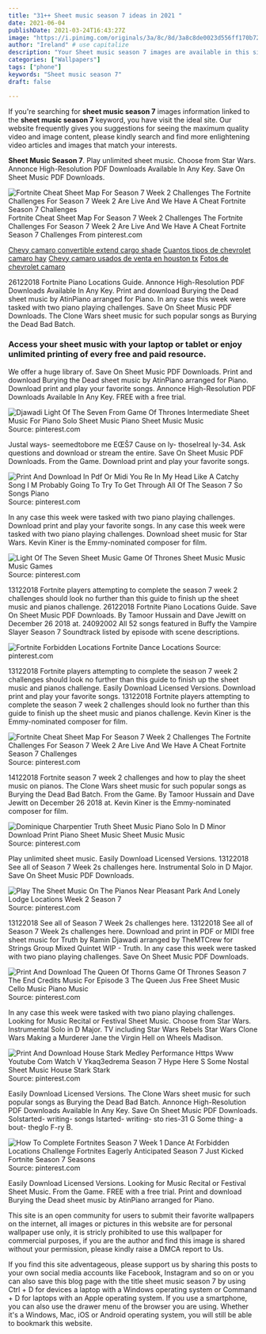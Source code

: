 ```yaml
---
title: "31++ Sheet music season 7 ideas in 2021 "
date: 2021-06-04
publishDate: 2021-03-24T16:43:27Z
image: "https://i.pinimg.com/originals/3a/8c/8d/3a8c8de0023d556ff170b728cc9b60eb.jpg"
author: "Ireland" # use capitalize
description: "Your Sheet music season 7 images are available in this site. Sheet music season 7 are a topic that is being searched for and liked by netizens today. You can Download the Sheet music season 7 files here. Find and Download all royalty-free vectors."
categories: ["Wallpapers"]
tags: ["phone"]
keywords: "Sheet music season 7"
draft: false

---
```


If you're searching for **sheet music season 7** images information linked to the **sheet music season 7** keyword, you have visit the ideal  site.  Our website frequently  gives you  suggestions  for seeing  the maximum  quality video and image  content, please kindly search and find more enlightening video articles and images  that match your interests.

**Sheet Music Season 7**. Play unlimited sheet music. Choose from Star Wars. Annonce High-Resolution PDF Downloads Available In Any Key. Save On Sheet Music PDF Downloads.

![Fortnite Cheat Sheet Map For Season 7 Week 2 Challenges The Fortnite Challenges For Season 7 Week 2 Are Live And We Have A Cheat Fortnite Season 7 Challenges](https://i.pinimg.com/originals/3f/64/c4/3f64c4f8b488de491bbffef7afbdb62e.jpg "Fortnite Cheat Sheet Map For Season 7 Week 2 Challenges The Fortnite Challenges For Season 7 Week 2 Are Live And We Have A Cheat Fortnite Season 7 Challenges")
Fortnite Cheat Sheet Map For Season 7 Week 2 Challenges The Fortnite Challenges For Season 7 Week 2 Are Live And We Have A Cheat Fortnite Season 7 Challenges From pinterest.com

[Chevy camaro convertible extend cargo shade](/chevy-camaro-convertible-extend-cargo-shade/)
[Cuantos tipos de chevrolet camaro hay](/cuantos-tipos-de-chevrolet-camaro-hay/)
[Chevy camaro usados de venta en houston tx](/chevy-camaro-usados-de-venta-en-houston-tx/)
[Fotos de chevrolet camaro](/fotos-de-chevrolet-camaro/)

26122018 Fortnite Piano Locations Guide. Annonce High-Resolution PDF Downloads Available In Any Key. Print and download Burying the Dead sheet music by AtinPiano arranged for Piano. In any case this week were tasked with two piano playing challenges. Save On Sheet Music PDF Downloads. The Clone Wars sheet music for such popular songs as Burying the Dead Bad Batch.

### Access your sheet music with your laptop or tablet or enjoy unlimited printing of every free and paid resource.

We offer a huge library of. Save On Sheet Music PDF Downloads. Print and download Burying the Dead sheet music by AtinPiano arranged for Piano. Download print and play your favorite songs. Annonce High-Resolution PDF Downloads Available In Any Key. FREE with a free trial.


![Djawadi Light Of The Seven From Game Of Thrones Intermediate Sheet Music For Piano Solo Sheet Music Piano Sheet Music Music](https://i.pinimg.com/originals/e4/33/35/e433355c0d441408c0aaa15376ff41e2.png "Djawadi Light Of The Seven From Game Of Thrones Intermediate Sheet Music For Piano Solo Sheet Music Piano Sheet Music Music")
Source: pinterest.com

Justal ways- seemedtobore me EŒŠ7 Cause on ly- thoseIreal ly-34. Ask questions and download or stream the entire. Save On Sheet Music PDF Downloads. From the Game. Download print and play your favorite songs.

![Print And Download In Pdf Or Midi You Re In My Head Like A Catchy Song I M Probably Going To Try To Get Through All Of The Season 7 So Songs Piano](https://i.pinimg.com/originals/fc/15/4f/fc154f481c8dc65d527729d5515ef3ca.jpg "Print And Download In Pdf Or Midi You Re In My Head Like A Catchy Song I M Probably Going To Try To Get Through All Of The Season 7 So Songs Piano")
Source: pinterest.com

In any case this week were tasked with two piano playing challenges. Download print and play your favorite songs. In any case this week were tasked with two piano playing challenges. Download sheet music for Star Wars. Kevin Kiner is the Emmy-nominated composer for film.

![Light Of The Seven Sheet Music Game Of Thrones Sheet Music Music Music Games](https://i.pinimg.com/originals/be/2f/b8/be2fb89fda5f3c1f994da1781dc0ba47.jpg "Light Of The Seven Sheet Music Game Of Thrones Sheet Music Music Music Games")
Source: pinterest.com

13122018 Fortnite players attempting to complete the season 7 week 2 challenges should look no further than this guide to finish up the sheet music and pianos challenge. 26122018 Fortnite Piano Locations Guide. Save On Sheet Music PDF Downloads. By Tamoor Hussain and Dave Jewitt on December 26 2018 at. 24092002 All 52 songs featured in Buffy the Vampire Slayer Season 7 Soundtrack listed by episode with scene descriptions.

![Fortnite Forbidden Locations Fortnite Dance Locations](https://i.pinimg.com/736x/ae/38/13/ae3813a2c3f4feca340942b7a55db4b7.jpg "Fortnite Forbidden Locations Fortnite Dance Locations")
Source: pinterest.com

13122018 Fortnite players attempting to complete the season 7 week 2 challenges should look no further than this guide to finish up the sheet music and pianos challenge. Easily Download Licensed Versions. Download print and play your favorite songs. 13122018 Fortnite players attempting to complete the season 7 week 2 challenges should look no further than this guide to finish up the sheet music and pianos challenge. Kevin Kiner is the Emmy-nominated composer for film.

![Fortnite Cheat Sheet Map For Season 7 Week 2 Challenges The Fortnite Challenges For Season 7 Week 2 Are Live And We Have A Cheat Fortnite Season 7 Challenges](https://i.pinimg.com/originals/3f/64/c4/3f64c4f8b488de491bbffef7afbdb62e.jpg "Fortnite Cheat Sheet Map For Season 7 Week 2 Challenges The Fortnite Challenges For Season 7 Week 2 Are Live And We Have A Cheat Fortnite Season 7 Challenges")
Source: pinterest.com

14122018 Fortnite season 7 week 2 challenges and how to play the sheet music on pianos. The Clone Wars sheet music for such popular songs as Burying the Dead Bad Batch. From the Game. By Tamoor Hussain and Dave Jewitt on December 26 2018 at. Kevin Kiner is the Emmy-nominated composer for film.

![Dominique Charpentier Truth Sheet Music Piano Solo In D Minor Download Print Piano Sheet Music Sheet Music Music](https://i.pinimg.com/originals/e2/74/4a/e2744a0f9d1bce1ab82ffaa494f1c797.gif "Dominique Charpentier Truth Sheet Music Piano Solo In D Minor Download Print Piano Sheet Music Sheet Music Music")
Source: pinterest.com

Play unlimited sheet music. Easily Download Licensed Versions. 13122018 See all of Season 7 Week 2s challenges here. Instrumental Solo in D Major. Save On Sheet Music PDF Downloads.

![Play The Sheet Music On The Pianos Near Pleasant Park And Lonely Lodge Locations Week 2 Season 7](https://i.pinimg.com/originals/d2/5d/30/d25d30bddb03850c7d69e65faa7db25d.jpg "Play The Sheet Music On The Pianos Near Pleasant Park And Lonely Lodge Locations Week 2 Season 7")
Source: pinterest.com

13122018 See all of Season 7 Week 2s challenges here. 13122018 See all of Season 7 Week 2s challenges here. Download and print in PDF or MIDI free sheet music for Truth by Ramin Djawadi arranged by TheMTCrew for Strings Group Mixed Quintet WIP - Truth. In any case this week were tasked with two piano playing challenges. Save On Sheet Music PDF Downloads.

![Print And Download The Queen Of Thorns Game Of Thrones Season 7 The End Credits Music For Episode 3 The Queen Jus Free Sheet Music Cello Music Piano Music](https://i.pinimg.com/originals/06/5a/c8/065ac87156a9fce65664a02445cb00a3.jpg "Print And Download The Queen Of Thorns Game Of Thrones Season 7 The End Credits Music For Episode 3 The Queen Jus Free Sheet Music Cello Music Piano Music")
Source: pinterest.com

In any case this week were tasked with two piano playing challenges. Looking for Music Recital or Festival Sheet Music. Choose from Star Wars. Instrumental Solo in D Major. TV including Star Wars Rebels Star Wars Clone Wars Making a Murderer Jane the Virgin Hell on Wheels Madison.

![Print And Download House Stark Medley Performance Https Www Youtube Com Watch V Ykaq3edrema Season 7 Hype Here S Some Nostal Sheet Music House Stark Stark](https://i.pinimg.com/originals/70/20/b9/7020b95247e6f272fde90e016e7a5a68.jpg "Print And Download House Stark Medley Performance Https Www Youtube Com Watch V Ykaq3edrema Season 7 Hype Here S Some Nostal Sheet Music House Stark Stark")
Source: pinterest.com

Easily Download Licensed Versions. The Clone Wars sheet music for such popular songs as Burying the Dead Bad Batch. Annonce High-Resolution PDF Downloads Available In Any Key. Save On Sheet Music PDF Downloads. SoIstarted- writing- songs Istarted- writing- sto ries-31 G Some thing- a bout- theglo F-ry B.

![How To Complete Fortnites Season 7 Week 1 Dance At Forbidden Locations Challenge Fortnites Eagerly Anticipated Season 7 Just Kicked Fortnite Season 7 Seasons](https://i.pinimg.com/originals/3a/8c/8d/3a8c8de0023d556ff170b728cc9b60eb.jpg "How To Complete Fortnites Season 7 Week 1 Dance At Forbidden Locations Challenge Fortnites Eagerly Anticipated Season 7 Just Kicked Fortnite Season 7 Seasons")
Source: pinterest.com

Easily Download Licensed Versions. Looking for Music Recital or Festival Sheet Music. From the Game. FREE with a free trial. Print and download Burying the Dead sheet music by AtinPiano arranged for Piano.

This site is an open community for users to submit their favorite wallpapers on the internet, all images or pictures in this website are for personal wallpaper use only, it is stricly prohibited to use this wallpaper for commercial purposes, if you are the author and find this image is shared without your permission, please kindly raise a DMCA report to Us.

If you find this site adventageous, please support us by sharing this posts to your own social media accounts like Facebook, Instagram and so on or you can also save this blog page with the title sheet music season 7 by using Ctrl + D for devices a laptop with a Windows operating system or Command + D for laptops with an Apple operating system. If you use a smartphone, you can also use the drawer menu of the browser you are using. Whether it's a Windows, Mac, iOS or Android operating system, you will still be able to bookmark this website.
